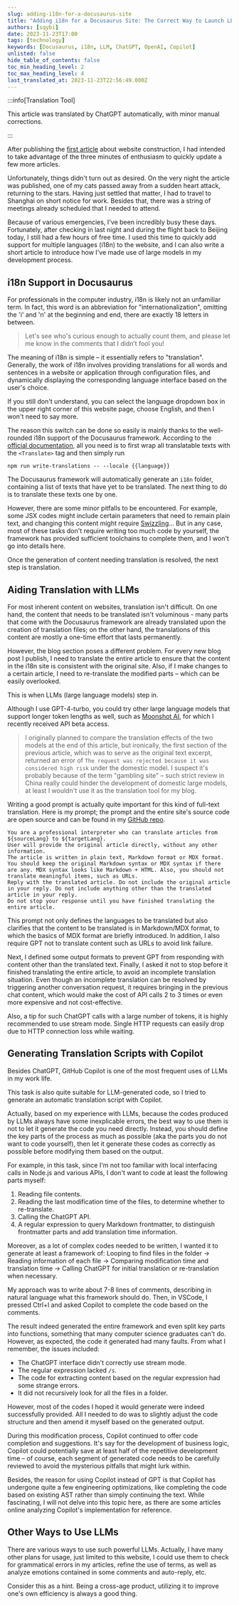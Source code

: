```yaml
---
slug: adding-i18n-for-a-docusaurus-site
title: "Adding i18n for a Docusaurus Site: The Correct Way to Launch LLM"
authors: [sqybi]
date: 2023-11-23T17:00
tags: [technology]
keywords: [Docusaurus, i18n, LLM, ChatGPT, OpenAI, Copilot]
unlisted: false
hide_table_of_contents: false
toc_min_heading_level: 2
toc_max_heading_level: 4
last_translated_at: 2023-11-23T22:56:49.000Z
---
```


:::info[Translation Tool]

This article was translated by ChatGPT automatically, with minor manual corrections.

:::

After publishing the [first article](/blog/sqybi-com-relaunching-after-a-decade/) about website construction, I had intended to take advantage of the three minutes of enthusiasm to quickly update a few more articles.

Unfortunately, things didn't turn out as desired. On the very night the article was published, one of my cats passed away from a sudden heart attack, returning to the stars. Having just settled that matter, I had to travel to Shanghai on short notice for work. Besides that, there was a string of meetings already scheduled that I needed to attend.

Because of various emergencies, I've been incredibly busy these days. Fortunately, after checking in last night and during the flight back to Beijing today, I still had a few hours of free time. I used this time to quickly add support for multiple languages (i18n) to the website, and I can also write a short article to introduce how I've made use of large models in my development process.

<!-- truncate -->

## i18n Support in Docusaurus

For professionals in the computer industry, i18n is likely not an unfamiliar term. In fact, this word is an abbreviation for "internationalization", omitting the 'i' and 'n' at the beginning and end, there are exactly 18 letters in between.

> Let's see who's curious enough to actually count them, and please let me know in the comments that I didn’t fool you!

The meaning of i18n is simple – it essentially refers to "translation". Generally, the work of i18n involves providing translations for all words and sentences in a website or application through configuration files, and dynamically displaying the corresponding language interface based on the user's choice.

If you still don't understand, you can select the language dropdown box in the upper right corner of this website page, choose English, and then I won't need to say more.

The reason this switch can be done so easily is mainly thanks to the well-rounded i18n support of the Docusaurus framework. According to the [official documentation](https://docusaurus.io/docs/i18n/tutorial#translate-your-site), all you need is to first wrap all translatable texts with the `<Translate>` tag and then simply run

```shell
npm run write-translations -- --locale {{language}}
```

The Docusaurus framework will automatically generate an `i18n` folder, containing a list of texts that have yet to be translated. The next thing to do is to translate these texts one by one.

However, there are some minor pitfalls to be encountered. For example, some JSX codes might include certain parameters that need to remain plain text, and changing this content might require [Swizzling](https://docusaurus.io/docs/swizzling)... But in any case, most of these tasks don't require writing too much code by yourself, the framework has provided sufficient toolchains to complete them, and I won't go into details here.

Once the generation of content needing translation is resolved, the next step is translation.

## Aiding Translation with LLMs

For most inherent content on websites, translation isn't difficult. On one hand, the content that needs to be translated isn't voluminous - many parts that come with the Docusaurus framework are already translated upon the creation of translation files; on the other hand, the translations of this content are mostly a one-time effort that lasts permanently.

However, the blog section poses a different problem. For every new blog post I publish, I need to translate the entire article to ensure that the content in the i18n site is consistent with the original site. Also, if I make changes to a certain article, I need to re-translate the modified parts – which can be easily overlooked.

This is when LLMs (large language models) step in.

Although I use GPT-4-turbo, you could try other large language models that support longer token lengths as well, such as [Moonshot AI](https://www.moonshot.cn/), for which I recently received API beta access.

> I originally planned to compare the translation effects of the two models at the end of this article, but ironically, the first section of the previous article, which was to serve as the original text excerpt, returned an error of `The request was rejected because it was considered high risk` under the domestic model. I suspect it's probably because of the term "gambling site" – such strict review in China really could hinder the development of domestic large models, at least I wouldn't use it as the translation tool for my blog.

Writing a good prompt is actually quite important for this kind of full-text translation. Here is my prompt; the prompt and the entire site's source code are open source and can be found in my [GitHub repo](https://github.com/sqybi/SQYBI.com).

```text
You are a professional interpreter who can translate articles from ${sourceLang} to ${targetLang}.
User will provide the original article directly, without any other information.
The article is written in plain text, Markdown format or MDX format. You should keep the original Markdown syntax or MDX syntax if there are any. MDX syntax looks like Markdown + HTML. Also, you should not translate meaningful items, such as URLs.
Reply with the translated article. Do not include the original article in your reply. Do not include anything other than the translated article in your reply.
Do not stop your response until you have finished translating the entire article.
```

This prompt not only defines the languages to be translated but also clarifies that the content to be translated is in Markdown/MDX format, to which the basics of MDX format are briefly introduced. In addition, I also require GPT not to translate content such as URLs to avoid link failure.

Next, I defined some output formats to prevent GPT from responding with content other than the translated text. Finally, I asked it not to stop before it finished translating the entire article, to avoid an incomplete translation situation. Even though an incomplete translation can be resolved by triggering another conversation request, it requires bringing in the previous chat content, which would make the cost of API calls 2 to 3 times or even more expensive and not cost-effective.

Also, a tip for such ChatGPT calls with a large number of tokens, it is highly recommended to use stream mode. Single HTTP requests can easily drop due to HTTP connection loss while waiting.

## Generating Translation Scripts with Copilot

Besides ChatGPT, GitHub Copilot is one of the most frequent uses of LLMs in my work life.

This task is also quite suitable for LLM-generated code, so I tried to generate an automatic translation script with Copilot.

Actually, based on my experience with LLMs, because the codes produced by LLMs always have some inexplicable errors, the best way to use them is not to let it generate the code you need directly. Instead, you should define the key parts of the process as much as possible (aka the parts you do not want to code yourself), then let it generate these codes as correctly as possible before modifying them based on the output.

For example, in this task, since I'm not too familiar with local interfacing calls in Node.js and various APIs, I don't want to code at least the following parts myself:

1. Reading file contents.
2. Reading the last modification time of the files, to determine whether to re-translate.
3. Calling the ChatGPT API.
4. A regular expression to query Markdown frontmatter, to distinguish frontmatter parts and add translation time information.

Moreover, as a lot of complex codes needed to be written, I wanted it to generate at least a framework of: Looping to find files in the folder -> Reading information of each file -> Comparing modification time and translation time -> Calling ChatGPT for initial translation or re-translation when necessary.

My approach was to write about 7-8 lines of comments, describing in natural language what this framework should do. Then, in VSCode, I pressed Ctrl+I and asked Copilot to complete the code based on the comments.

The result indeed generated the entire framework and even split key parts into functions, something that many computer science graduates can't do. However, as expected, the code it generated had many faults. From what I remember, the issues included:

- The ChatGPT interface didn't correctly use stream mode.
- The regular expression lacked `/s`.
- The code for extracting content based on the regular expression had some strange errors.
- It did not recursively look for all the files in a folder.

However, most of the codes I hoped it would generate were indeed successfully provided. All I needed to do was to slightly adjust the code structure and then amend it myself based on the generated output.

During this modification process, Copilot continued to offer code completion and suggestions. It's say for the development of business logic, Copilot could potentially save at least half of the repetitive development time – of course, each segment of generated code needs to be carefully reviewed to avoid the mysterious pitfalls that might lurk within.

Besides, the reason for using Copilot instead of GPT is that Copilot has undergone quite a few engineering optimizations, like completing the code based on existing AST rather than simply continuing the text. While fascinating, I will not delve into this topic here, as there are some articles online analyzing Copilot's implementation for reference.

## Other Ways to Use LLMs

There are various ways to use such powerful LLMs. Actually, I have many other plans for usage, just limited to this website, I could use them to check for grammatical errors in my articles, refine the use of terms, as well as analyze emotions contained in some comments and auto-reply, etc.

Consider this as a hint. Being a cross-age product, utilizing it to improve one's own efficiency is always a good thing.
